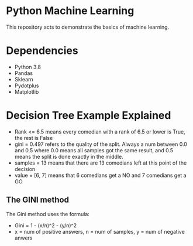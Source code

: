 # Python Machine Learning
This repository acts to demonstrate the basics of machine learning.

# Dependencies
- Python 3.8
- Pandas
- Sklearn
- Pydotplus
- Matplotlib

# Decision Tree Example Explained
- Rank <= 6.5 means every comedian with a rank of 6.5 or lower is True, the rest is False
- gini = 0.497 refers to the quality of the split. Always a num between 0.0 and 0.5 where 0.0 means all samples got the same result, and 0.5 means the split is done exactly in the middle.
- samples = 13 means that there are 13 comedians left at this point of the decision
- value = [6, 7] means that 6 comedians get a NO and 7 comedians get a GO

## The GINI method
The Gini method uses the formula:
- Gini = 1 - (x/n)^2 - (y/n)^2
- x = num of positive answers, n = num of samples, y = num of negative anwers